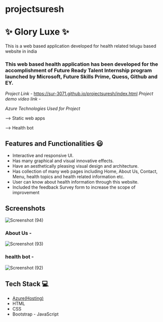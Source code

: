 # projectsuresh
# ✨ Glory Luxe ✨ 

This is a web based application developed for health related telugu based website in india

### This web based health application has been developed for the accomplishment of Future Ready Talent Internship program launched by Microsoft, Future Skills Prime, Quess, Github and EY.


*Project Link* - https://sur-3071.github.io/projectsuresh/index.html
*Project demo video link* -

*Azure Technologies Used for Project*

--> Static web apps

   -->   Health bot

## Features and Functionalities 😃

- Interactive and responsive UI.
- Has many graphical and visual innovative effects.
- Have an aesthetically pleasing visual design and architecture.
- Has collection of many web pages including Home, About Us, Contact, Menu, health topics and health related information etc.
- User can know about health information through this website.
- Included the feedback Survey form to increase the scope of improvement 

## Screenshots

 


![Screenshot (94)](https://github.com/Sur-3071/projectsuresh/assets/104709090/8e98f3ea-97c6-4197-adf2-6164ff263a98)


   

### About Us -


![Screenshot (93)](https://github.com/Sur-3071/projectsuresh/assets/104709090/3bf43aa7-6df3-4b59-8e02-2afc7e1ea4d2)



### health bot -



![Screenshot (92)](https://github.com/Sur-3071/projectsuresh/assets/104709090/fceca0ec-eadf-4831-ac9d-8f33c9ab7f0d)

## Tech Stack 💻

- [Azure(Hosting)](https://azure.microsoft.com/en-in/features/azure-portal/)
- HTML
- CSS
- Bootstrap
- JavaScript
